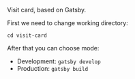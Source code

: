 Visit card, based on Gatsby.

First we need to change working directory:

<code>cd visit-card</code>

After that you can choose mode:

- Development: <code>gatsby develop</code>
- Production: <code>gatsby build</code>
